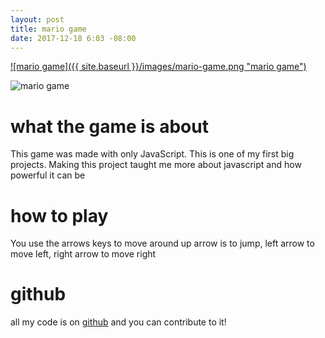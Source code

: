 ```yaml
---
layout: post
title: mario game
date: 2017-12-18 6:03 -08:00
---
```


<a href="https://colorlessenergy.github.io/mario-game-refactor/">
    ![mario game]({{ site.baseurl }}/images/mario-game.png "mario game")
</a>


![mario game](https://colorlessenergy.github.io/mario-game-refactor/ "mario game")

# what the game is about

This game was made with only JavaScript. This is one of my first big projects.
Making this project taught me more about javascript and how powerful it can be

# how to play

You use the arrows keys to move around
up arrow is to jump, left arrow to move left, right arrow to move right

# github

all my code is on [github](https://github.com/colorlessenergy/mario-game-refactor) and you can contribute to it!

